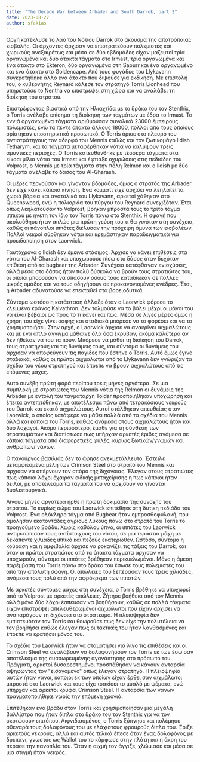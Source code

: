 ```yaml
---
title: "The Decade War between Arbader and South Darrok, part 2"
date: 2023-08-27
author: sfakias
---
```


Οργή κατέκλυσε το λαό του Νότιου Darrok στο άκουσμα της αποτρόπαιας εισβολής. Οι άρχοντες άρχισαν να επιστρατεύουν πολεμιστές και χωρικούς ανεξαιρέτως και μέσα σε δύο εβδομάδες είχαν μαζευτεί τρία οργανωμένα και δύο άτακτα τάγματα στο Irmast, τρία οργανωμένα και ένα άτακτο στο Ekteron, δύο οργανωμένα στη Sapurr και ένα οργανωμένο και ένα άτακτο στο Goldencape. Από τους φυγάδες του Llykavann συγκροτήθηκε άλλο ένα άτακτο που διψούσε για εκδίκηση. Με επιστολή του, ο κυβερνήτης Reynard κάλεσε τον στρατηγό Torris Lionhead που υπηρετούσε το Nentha να επιστρέψει στη χώρα και να αναλάβει τη διοίκηση του στρατού.

Επιστρέφοντας βιαστικά από την Ηλιαχτίδα με το δράκο του τον Stenthix, ο Torris ανέλαβε επίσημα τη διοίκηση των ταγμάτων με έδρα το Irmast. Τα εννιά οργανωμένα τάγματα αριθμούσαν συνολικά 23000 έμπειρους πολεμιστές, ενώ τα πέντε άτακτα άλλους 18000, πολλοί από τους οποίους ορίστηκαν υποστηρικτικό προσωπικό. Ο Torris όρισε στο πλευρό του αντιστράτηγους τον αδερφό του Mennis καθώς και τον ξωτικομάγο Ildish Tetharym, και τα τάγματα μεταφέρθηκαν νότια να καλύψουν τρεις αμυντικές περιοχές. Ο Torris κατευθύνθηκε με τέσσερα τάγματα στα είκοσι μίλια νότια του Irmast και έφτιαξε οχυρώσεις στις πεδιάδες του Volprost, o Mennis με τρία τάγματα στην πόλη Relmon και ο Ildish με δύο τάγματα ανέλαβε το δάσος του Al-Gharash.  

Οι μέρες περνούσαν και γίνονταν βδομάδες, όμως ο στρατός της Arbader δεν είχε κάνει κάποια κίνηση. Ένα κομμάτι είχε αρχίσει να λεηλατεί τα χωριά βόρεια και ανατολικά του Llykavann, αρκετοί χάθηκαν στo Queenswood, ενώ η πολιορκία του πύργου του Reynard συνεχιζόταν. Έτσι όπως λεηλατούσαν το Volprost, βρήκαν μπροστά τους το τρίτο τάγμα ιππικού με ηγέτη τον ίδιο τον Torris πάνω στο Stenthix. Η σφαγή που ακολούθησε ήταν απλώς μια πρώτη γεύση του τι θα γινόταν στη συνέχεια, καθώς οι πάνοπλοι ιππότες διέλυσαν την πρόχειρη άμυνα των εισβολέων. Πολλοί νεκροί σύρθηκαν νότια και κρεμάστηκαν παραδειγματικά για προειδοποίηση στον Laorwick.  

Ταυτόχρονα ο Ildish δεν έμεινε στάσιμος. Άρχισε να κάνει επιθέσεις στα νότια του Al-Gharash και υποχωρούσε πίσω στο δάσος όταν δεχόταν επίθεση από τα bugbear της Arbader. Συνέχεια κατέφθαναν ενισχύσεις, αλλά μέσα στο δάσος ήταν πολύ δύσκολο να βρούν τους στρατιώτες του, οι οποίοι μπορούσαν να σπάσουν όσους τους καταδίωκαν σε πολλές μικρές ομάδες και να τους οδηγήσουν σε προκανονισμένες ενέδρες. Έτσι, η Arbader αδυνατούσε να επεκταθεί στα βορειοδυτικά.

Σύντομα ωστόσο η κατάσταση άλλαξε όταν ο Laorwick φόρεσε το κλεμμένο κράνος Kalvathron. Δεν τολμούσε να το βάλει μέχρι οι μάγοι του να είναι βέβαιοι ως προς το τι κάνει και πως. Μέσα σε λίγες μέρες όμως η χρήση του είχε γίνει σαφής και σταδιακά μπόρεσε να το φορέσει και να το χρησιμοποιήσει. Στην αρχή, ο Laorwick άρχισε να ανακρίνει αιχμαλώτους και με ένα απλό άγγιγμα μάθαινε όλα όσα έκρυβαν, ακόμα καλύτερα αν δεν ήθελαν να του τα πουν. Μπόρεσε να μάθει τη διοίκηση του Darrok, τους στρατηγούς και τις δυνάμεις τους, και σύντομα οι δυνάμεις του άρχισαν να αποφεύγουν τις παγίδες που έστηνε ο Torris. Αυτό όμως έγινε σταδιακά, καθώς οι πρώτοι αιχμαλωτοι από το Llykavann δεν γνώριζαν τα σχέδια του νέου στρατηγού και έπρεπε να βρουν αιχμαλώτους από τις επόμενες μάχες.  

Αυτό συνέβη πρώτη φορά περίπου τρεις μήνες αργότερα. Σε μια συμπλοκή με στρατιώτες του Mennis νότια της Relmon οι δυνάμεις της Arbader με εντολή του ταγματάρχη Toldar προσποιήθηκαν υποχώρηση και έπειτα αντεπιτέθηκαν, με αποτέλεσμα πάνω από τετρακόσιους νεκρούς του Darrok και εκατό αιχμαλώτους. Αυτοί στάλθηκαν απευθείας στον Laorwick, ο οποίος κατάφερε να μάθει πολλά από τα σχέδια του Mennis αλλά και κάποια του Torris, καθώς ανάμεσα στους αιχμαλώτους ήταν και δύο λοχαγοί. Ακόμα περισσότερο, έμαθε για τη σύνθεση των στρατευμάτων και διαπίστωσε πως υπήρχαν αρκετές έριδες ανάμεσα σε κάποια τάγματα από διαφορετικές φυλές, κυρίως ξωτικών/γνωμών και ανθρώπων/ νάνων.

Ο πανούργος βασιλιάς δεν το άφησε ανεκμετάλλευτο. Έστειλε μεταμφιεσμένα μέλη
των Crimson Steel στο στρατό του Mennis και άρχισαν να σπέρνουν τον σπόρο της
διχόνοιας. Έλεγαν στους στρατιώτες πως κάποιοι λόχοι έχαιραν ειδικής
μεταχείρισης η πως κάποιοι ήταν δειλοί, με αποτέλεσμα τα τάγματα του να
αρχίσουν να γίνονται δυσλειτουργικά.

Λίγους μήνες αργότερα ήρθε η πρώτη δοκιμασία της συνοχής του στρατού. Το κυρίως σώμα του Laorwick επιτέθηκε στη δυτικη πεδιάδα του Volprost. Ένα ολόκληρο τάγμα από Bugbear ήταν εμπροσθοφυλακή, που αμολησαν εκατοντάδες άγριους λύκους πάνω στο στρατό του Torris το προηγούμενο βράδυ. Χωρίς καθόλου ύπνο, οι ιππότες του Laorwick αντιμετώπισαν τους αντίστοιχους του νότου, σε μια τεράστια μάχη με δεκαπέντε χιλιάδες ιππικό και πεζούς εκατέρωθεν. Ωστόσο, σύντομα η κούραση και η αμφιβολία άρχισε να ροκανίζει τις τάξεις του Darrok, και όταν οι πρώτοι στρατιώτες από τα άτακτα τάγματα άρχισαν να υποχωρούν, σύντομα οι ιππότες βρέθηκαν περικυκλωμένοι. Μόνο η άμεση παρέμβαση του Torris πάνω στο δράκο του έσωσε τους πολεμιστές του από την απόλυτη σφαγή. Οι απώλειες του ξεπέρασαν τους τρεις χιλιάδες, ανάμεσα τους πολύ από την αφρόκρεμα των ιπποτών.

Με αρκετές σύντομες μάχες στη συνέχεια, ο Torris βρέθηκε να υποχωρεί από το Volprost με αρκετές απώλειες. Ζήτησε βοήθεια από τον Mennis αλλά μόνο δύο λόχοι έσπευσαν να βοηθήσουν, καθώς σε πολλά τάγματα είχαν επιστρέψει απελευθερωμένοι αιχμάλωτοι που είχαν αρχίσει να αναπαράγουν τη διχόνοια στο στράτευμα. Η πλειοψηφία δεν εμπιστευόταν τον Torris και θεωρούσε πως δεν είχε την πολυτέλεια να τον βοηθήσει καθώς έλεγαν πως οι τακτικές του ήταν λανθασμένες και έπρεπε να κρατήσει μόνος του.

Το σχέδιο του Laorwick ήταν να σταματήσει για λίγο τις επιθέσεις και οι Crimson Steel να αναλάβουν να δολοφονήσουν τον Torris εκ των έσω σαν αποτέλεσμα της συσσωρευμένης αγανάκτησης στο πρόσωπο του. Πράγματι, αρκετοί δυσαρεστημένοι προσπάθησαν να κάνουν ανταρσία αψηφώντας τον "εισαγόμενο" όπως έλεγαν στρατηγό. Η πλειοψηφία αυτών ήταν νάνοι, κάποιοι εκ των οποίων είχαν έρθει σαν αιχμάλωτοι μπροστά στο Laorwick και τους είχε τσακίσει το μυαλό με ψέματα, ενώ υπήρχαν και αρκετοί κρυφοί Crimson Steel. Η ανταρσία των νάνων πραγματοποιήθηκε νωρίς την επόμενη χρονιά.

Επιτέθηκαν ένα βράδυ στον Torris και χρησιμοποίησαν μια μεγάλη βαλλίστρα που ήταν δίπλα στο δράκο του τον Stenthix για να τον σκοτώσουν επιτόπου. Αιφνιδιασμένος, ο Torris ξύπνησε και πολέμησε σθεναρά τους δολοφόνους του με ελάχιστους φρουρούς δίπλα του. Έριξε αρκετούς νεκρούς, αλλά και αυτός τελικά έπεσε όταν ένας δολοφόνος με δρεπάνι, γνωστός ως Wallot του το κάρφωσε στην πλάτη και η άκρη του πέρασε την πανοπλία του. Όταν η αιχμή τον άγγιξε, χλώμιασε και μέσα σε μια στιγμή ήταν νεκρός.




